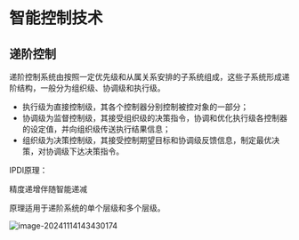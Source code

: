 # 智能控制技术

## 递阶控制

递阶控制系统由按照一定优先级和从属关系安排的子系统组成，这些子系统形成递阶结构，一般分为组织级、协调级和执行级。

- 执行级为直接控制级，其各个控制器分别控制被控对象的一部分；
- 协调级为监督控制级，其接受组织级的决策指令，协调和优化执行级各控制器的设定值，并向组织级传送执行结果信息；
- 组织级为决策控制级，其接受控制期望目标和协调级反馈信息，制定最优决策，对协调级下达决策指令。 

IPDI原理：

精度递增伴随智能递减

原理适用于递阶系统的单个层级和多个层级。

![image-20241114143430174](https://zyysite.oss-cn-hangzhou.aliyuncs.com/202411141434308.png)

